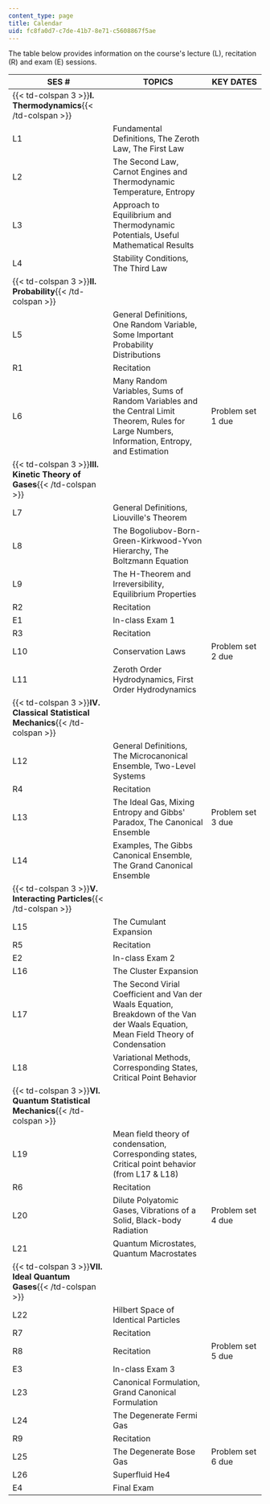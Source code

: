 ```yaml
---
content_type: page
title: Calendar
uid: fc8fa0d7-c7de-41b7-8e71-c5608867f5ae
---
```


The table below provides information on the course's lecture (L), recitation (R) and exam (E) sessions.

| SES # | TOPICS | KEY DATES |
| --- | --- | --- |
| {{< td-colspan 3 >}}**I. Thermodynamics**{{< /td-colspan >}} |||
| L1 | Fundamental Definitions, The Zeroth Law, The First Law | &nbsp; |
| L2 | The Second Law, Carnot Engines and Thermodynamic Temperature, Entropy | &nbsp; |
| L3 | Approach to Equilibrium and Thermodynamic Potentials, Useful Mathematical Results | &nbsp; |
| L4 | Stability Conditions, The Third Law | &nbsp; |
| {{< td-colspan 3 >}}**II. Probability**{{< /td-colspan >}} |||
| L5 | General Definitions, One Random Variable, Some Important Probability Distributions | &nbsp; |
| R1 | Recitation | &nbsp; |
| L6 | Many Random Variables, Sums of Random Variables and the Central Limit Theorem, Rules for Large Numbers, Information, Entropy, and Estimation | Problem set 1 due |
| {{< td-colspan 3 >}}**III. Kinetic Theory of Gases**{{< /td-colspan >}} |||
| L7 | General Definitions, Liouville's Theorem | &nbsp; |
| L8 | The Bogoliubov-Born-Green-Kirkwood-Yvon Hierarchy, The Boltzmann Equation | &nbsp; |
| L9 | The H-Theorem and Irreversibility, Equilibrium Properties | &nbsp; |
| R2 | Recitation | &nbsp; |
| E1 | In-class Exam 1 | &nbsp; |
| R3 | Recitation | &nbsp; |
| L10 | Conservation Laws | Problem set 2 due |
| L11 | Zeroth Order Hydrodynamics, First Order Hydrodynamics | &nbsp; |
| {{< td-colspan 3 >}}**IV. Classical Statistical Mechanics**{{< /td-colspan >}} |||
| L12 | General Definitions, The Microcanonical Ensemble, Two-Level Systems | &nbsp; |
| R4 | Recitation | &nbsp; |
| L13 | The Ideal Gas, Mixing Entropy and Gibbs' Paradox, The Canonical Ensemble | Problem set 3 due |
| L14 | Examples, The Gibbs Canonical Ensemble, The Grand Canonical Ensemble | &nbsp; |
| {{< td-colspan 3 >}}**V. Interacting Particles**{{< /td-colspan >}} |||
| L15 | The Cumulant Expansion | &nbsp; |
| R5 | Recitation | &nbsp; |
| E2 | In-class Exam 2 | &nbsp; |
| L16 | The Cluster Expansion | &nbsp; |
| L17 | The Second Virial Coefficient and Van der Waals Equation, Breakdown of the Van der Waals Equation, Mean Field Theory of Condensation | &nbsp; |
| L18 | Variational Methods, Corresponding States, Critical Point Behavior | &nbsp; |
| {{< td-colspan 3 >}}**VI. Quantum Statistical Mechanics**{{< /td-colspan >}} |||
| L19 | Mean field theory of condensation, Corresponding states, Critical point behavior (from L17 & L18) | &nbsp; |
| R6 | Recitation | &nbsp; |
| L20 | Dilute Polyatomic Gases, Vibrations of a Solid, Black-body Radiation | Problem set 4 due |
| L21 | Quantum Microstates, Quantum Macrostates | &nbsp; |
| {{< td-colspan 3 >}}**VII. Ideal Quantum Gases**{{< /td-colspan >}} |||
| L22 | Hilbert Space of Identical Particles | &nbsp; |
| R7 | Recitation | &nbsp; |
| R8 | Recitation | Problem set 5 due |
| E3 | In-class Exam 3 | &nbsp; |
| L23 | Canonical Formulation, Grand Canonical Formulation | &nbsp; |
| L24 | The Degenerate Fermi Gas | &nbsp; |
| R9 | Recitation | &nbsp; |
| L25 | The Degenerate Bose Gas | Problem set 6 due |
| L26 | Superfluid He4 | &nbsp; |
| E4 | Final Exam |